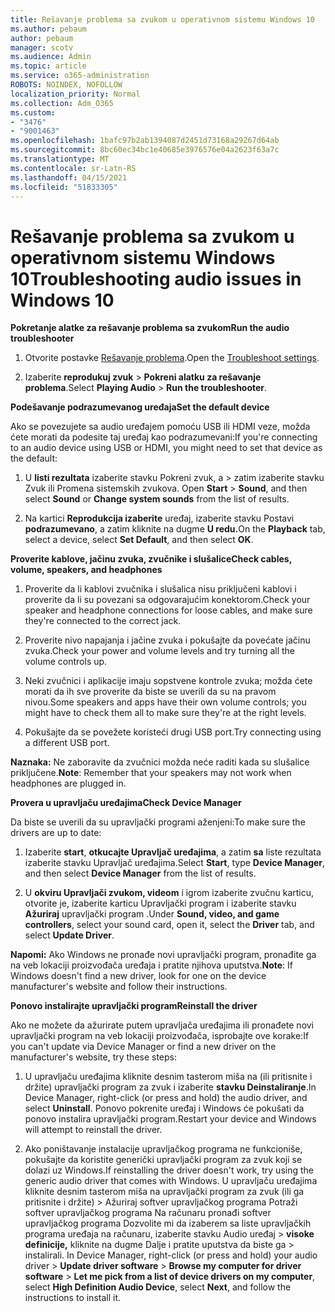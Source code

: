 ```yaml
---
title: Rešavanje problema sa zvukom u operativnom sistemu Windows 10
ms.author: pebaum
author: pebaum
manager: scotv
ms.audience: Admin
ms.topic: article
ms.service: o365-administration
ROBOTS: NOINDEX, NOFOLLOW
localization_priority: Normal
ms.collection: Adm_O365
ms.custom:
- "3476"
- "9001463"
ms.openlocfilehash: 1bafc97b2ab1394087d2451d73168a29267d64ab
ms.sourcegitcommit: 8bc60ec34bc1e40685e3976576e04a2623f63a7c
ms.translationtype: MT
ms.contentlocale: sr-Latn-RS
ms.lasthandoff: 04/15/2021
ms.locfileid: "51833305"
---
```

# <a name="troubleshooting-audio-issues-in-windows-10"></a><span data-ttu-id="783fa-102">Rešavanje problema sa zvukom u operativnom sistemu Windows 10</span><span class="sxs-lookup"><span data-stu-id="783fa-102">Troubleshooting audio issues in Windows 10</span></span>

<span data-ttu-id="783fa-103">**Pokretanje alatke za rešavanje problema sa zvukom**</span><span class="sxs-lookup"><span data-stu-id="783fa-103">**Run the audio troubleshooter**</span></span>

1.  <span data-ttu-id="783fa-104">Otvorite postavke [Rešavanje problema](ms-settings:troubleshoot).</span><span class="sxs-lookup"><span data-stu-id="783fa-104">Open the [Troubleshoot settings](ms-settings:troubleshoot).</span></span>

2.  <span data-ttu-id="783fa-105">Izaberite **reprodukuj zvuk**  >  **Pokreni alatku za rešavanje problema**.</span><span class="sxs-lookup"><span data-stu-id="783fa-105">Select **Playing Audio** > **Run the troubleshooter**.</span></span>

<span data-ttu-id="783fa-106">**Podešavanje podrazumevanog uređaja**</span><span class="sxs-lookup"><span data-stu-id="783fa-106">**Set the default device**</span></span>

<span data-ttu-id="783fa-107">Ako se povezujete sa audio uređajem pomoću USB ili HDMI veze, možda ćete morati da podesite taj uređaj kao podrazumevani:</span><span class="sxs-lookup"><span data-stu-id="783fa-107">If you're connecting to an audio device using USB or HDMI, you might need to set that device as the default:</span></span>

1. <span data-ttu-id="783fa-108">U **listi rezultata** izaberite stavku Pokreni zvuk, a  >  zatim izaberite stavku Zvuk ili Promena sistemskih zvukova.  </span><span class="sxs-lookup"><span data-stu-id="783fa-108">Open **Start** > **Sound**, and then select **Sound** or **Change system sounds** from the list of results.</span></span>

2.  <span data-ttu-id="783fa-109">Na kartici **Reprodukcija izaberite** uređaj, izaberite stavku Postavi **podrazumevano**, a zatim kliknite na dugme **U redu.**</span><span class="sxs-lookup"><span data-stu-id="783fa-109">On the **Playback** tab, select a device, select **Set Default**, and then select **OK**.</span></span>

<span data-ttu-id="783fa-110">**Proverite kablove, jačinu zvuka, zvučnike i slušalice**</span><span class="sxs-lookup"><span data-stu-id="783fa-110">**Check cables, volume, speakers, and headphones**</span></span>

1. <span data-ttu-id="783fa-111">Proverite da li kablovi zvučnika i slušalica nisu priključeni kablovi i proverite da li su povezani sa odgovarajućim konektorom.</span><span class="sxs-lookup"><span data-stu-id="783fa-111">Check your speaker and headphone connections for loose cables, and make sure they're connected to the correct jack.</span></span>

2. <span data-ttu-id="783fa-112">Proverite nivo napajanja i jačine zvuka i pokušajte da povećate jačinu zvuka.</span><span class="sxs-lookup"><span data-stu-id="783fa-112">Check your power and volume levels and try turning all the volume controls up.</span></span>

3. <span data-ttu-id="783fa-113">Neki zvučnici i aplikacije imaju sopstvene kontrole zvuka; možda ćete morati da ih sve proverite da biste se uverili da su na pravom nivou.</span><span class="sxs-lookup"><span data-stu-id="783fa-113">Some speakers and apps have their own volume controls; you might have to check them all to make sure they're at the right levels.</span></span>

4. <span data-ttu-id="783fa-114">Pokušajte da se povežete koristeći drugi USB port.</span><span class="sxs-lookup"><span data-stu-id="783fa-114">Try connecting using a different USB port.</span></span>

<span data-ttu-id="783fa-115">**Naznaka:** Ne zaboravite da zvučnici možda neće raditi kada su slušalice priključene.</span><span class="sxs-lookup"><span data-stu-id="783fa-115">**Note**: Remember that your speakers may not work when headphones are plugged in.</span></span>

<span data-ttu-id="783fa-116">**Provera u upravljaču uređajima**</span><span class="sxs-lookup"><span data-stu-id="783fa-116">**Check Device Manager**</span></span>

<span data-ttu-id="783fa-117">Da biste se uverili da su upravljački programi aženjeni:</span><span class="sxs-lookup"><span data-stu-id="783fa-117">To make sure the drivers are up to date:</span></span>

1. <span data-ttu-id="783fa-118">Izaberite **start**, **otkucajte Upravljač uređajima**, a zatim **sa** liste rezultata izaberite stavku Upravljač uređajima.</span><span class="sxs-lookup"><span data-stu-id="783fa-118">Select **Start**, type **Device Manager**, and then select **Device Manager** from the list of results.</span></span>

2. <span data-ttu-id="783fa-119">U **okviru Upravljači zvukom, videom** i igrom  izaberite zvučnu karticu, otvorite je, izaberite karticu Upravljački program i izaberite stavku **Ažuriraj** upravljački program .</span><span class="sxs-lookup"><span data-stu-id="783fa-119">Under **Sound, video, and game controllers**, select your sound card, open it, select the **Driver** tab, and select **Update Driver**.</span></span>

<span data-ttu-id="783fa-120">**Napomi:** Ako Windows ne pronađe novi upravljački program, pronađite ga na veb lokaciji proizvođača uređaja i pratite njihova uputstva.</span><span class="sxs-lookup"><span data-stu-id="783fa-120">**Note**: If Windows doesn't find a new driver, look for one on the device manufacturer's website and follow their instructions.</span></span>

<span data-ttu-id="783fa-121">**Ponovo instalirajte upravljački program**</span><span class="sxs-lookup"><span data-stu-id="783fa-121">**Reinstall the driver**</span></span>

<span data-ttu-id="783fa-122">Ako ne možete da ažurirate putem upravljača uređajima ili pronađete novi upravljački program na veb lokaciji proizvođača, isprobajte ove korake:</span><span class="sxs-lookup"><span data-stu-id="783fa-122">If you can't update via Device Manager or find a new driver on the manufacturer's website, try these steps:</span></span>

1. <span data-ttu-id="783fa-123">U upravljaču uređajima kliknite desnim tasterom miša na (ili pritisnite i držite) upravljački program za zvuk i izaberite **stavku Deinstaliranje**.</span><span class="sxs-lookup"><span data-stu-id="783fa-123">In Device Manager, right-click (or press and hold) the audio driver, and select **Uninstall**.</span></span> <span data-ttu-id="783fa-124">Ponovo pokrenite uređaj i Windows će pokušati da ponovo instalira upravljački program.</span><span class="sxs-lookup"><span data-stu-id="783fa-124">Restart your device and Windows will attempt to reinstall the driver.</span></span>

2. <span data-ttu-id="783fa-125">Ako poništavanje instalacije upravljačkog programa ne funkcioniše, pokušajte da koristite generički upravljački program za zvuk koji se dolazi uz Windows.</span><span class="sxs-lookup"><span data-stu-id="783fa-125">If reinstalling the driver doesn't work, try using the generic audio driver that comes with Windows.</span></span> <span data-ttu-id="783fa-126">U upravljaču uređajima kliknite desnim tasterom miša na upravljački program za zvuk (ili ga pritisnite i držite) > Ažuriraj softver upravljačkog programa Potraži softver upravljačkog programa Na računaru pronađi softver upravljačkog programa Dozvolite mi da izaberem sa liste upravljačkih programa uređaja na računaru, izaberite stavku Audio uređaj  >  **visoke definicije,** kliknite na dugme Dalje i pratite uputstva da biste ga  >  instalirali.  </span><span class="sxs-lookup"><span data-stu-id="783fa-126">In Device Manager, right-click (or press and hold) your audio driver > **Update driver software** > **Browse my computer for driver software** > **Let me pick from a list of device drivers on my computer**, select **High Definition Audio Device**, select **Next**, and follow the instructions to install it.</span></span>
